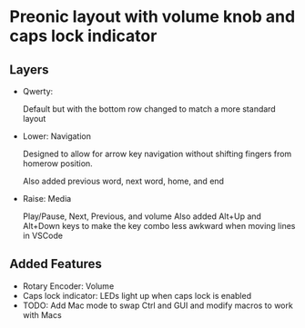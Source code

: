 # Preonic layout with volume knob and caps lock indicator

## Layers
- Qwerty:

  Default but with the bottom row changed to match a more standard layout

- Lower: Navigation

  Designed to allow for arrow key navigation without shifting fingers from homerow position.
  
  Also added previous word, next word, home, and end
  
- Raise: Media

    Play/Pause, Next, Previous, and volume
    Also added Alt+Up and Alt+Down keys to make the key combo less awkward when moving lines in VSCode
    
## Added Features
- Rotary Encoder: Volume
- Caps lock indicator: LEDs light up when caps lock is enabled
- TODO: Add Mac mode to swap Ctrl and GUI and modify macros to work with Macs
